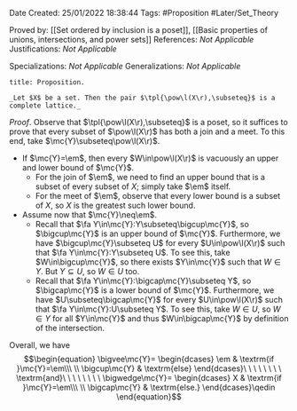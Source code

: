 <div class="topSpace"></div>

Date Created: 25/01/2022 18:38:44
Tags: #Proposition #Later/Set_Theory

Proved by: [[Set ordered by inclusion is a poset]], [[Basic properties of unions, intersections, and power sets]]
References: _Not Applicable_
Justifications: _Not Applicable_

Specializations: _Not Applicable_
Generalizations: _Not Applicable_

``` ad-Proposition
title: Proposition.

_Let $X$ be a set. Then the pair $\tpl{\pow\l(X\r),\subseteq}$ is a complete lattice._

```

_Proof_. Observe that $\tpl{\pow\l(X\r),\subseteq}$ is a poset, so it suffices to prove that every subset of $\pow\l(X\r)$ has both a join and a meet. To this end, take $\mc{Y}\subseteq\pow\l(X\r)$.
* If $\mc{Y}=\em$, then every $W\in\pow\l(X\r)$ is vacuously an upper and lower bound of $\mc{Y}$.
    * For the join of $\em$, we need to find an upper bound that is a subset of every subset of $X$; simply take $\em$ itself.
    * For the meet of $\em$, observe that every lower bound is a subset of $X$, so $X$ is the greatest such lower bound.
* Assume now that $\mc{Y}\neq\em$.
    * Recall that $\fa Y\in\mc{Y}:Y\subseteq\bigcup\mc{Y}$, so $\bigcup\mc{Y}$ is an upper bound of $\mc{Y}$. Furthermore, we have $\bigcup\mc{Y}\subseteq U$ for every $U\in\pow\l(X\r)$ such that $\fa Y\in\mc{Y}:Y\subseteq U$. To see this, take $W\in\bigcup\mc{Y}$, so there exists $Y\in\mc{Y}$ such that $W\in Y$. But $Y\subseteq U$, so $W\in U$ too.
    * Recall that $\fa Y\in\mc{Y}:\bigcap\mc{Y}\subseteq Y$, so $\bigcap\mc{Y}$ is a lower bound of $\mc{Y}$. Furthermore, we have $U\subseteq\bigcap\mc{Y}$ for every $U\in\pow\l(X\r)$ such that $\fa Y\in\mc{Y}:U\subseteq Y$. To see this, take $W\in U$, so $W\in Y$ for all $Y\in\mc{Y}$ and thus $W\in\bigcap\mc{Y}$ by definition of the intersection.
    
Overall, we have
$$\begin{equation}
    \bigvee\mc{Y}=
        \begin{dcases}
            \em & \textrm{if }\mc{Y}=\em\\\ \\
            \bigcup\mc{Y} & \textrm{else}
        \end{dcases}\ \ \ \ \ \ \ \ \textrm{and}\ \ \ \ \ \ \ \ \bigwedge\mc{Y}=
        \begin{dcases}
            X & \textrm{if }\mc{Y}=\em\\\ \\
            \bigcap\mc{Y} & \textrm{else.}
        \end{dcases}\qedin
\end{equation}$$
